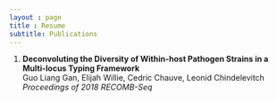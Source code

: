 ```yaml
---
layout : page
title : Resume
subtitle: Publications
---
```


1. **Deconvoluting the Diversity of Within-host Pathogen Strains in a Multi-locus Typing Framework**  
Guo Liang Gan, Elijah Willie, Cedric Chauve, Leonid Chindelevitch  
 _Proceedings of 2018 RECOMB-Seq_
